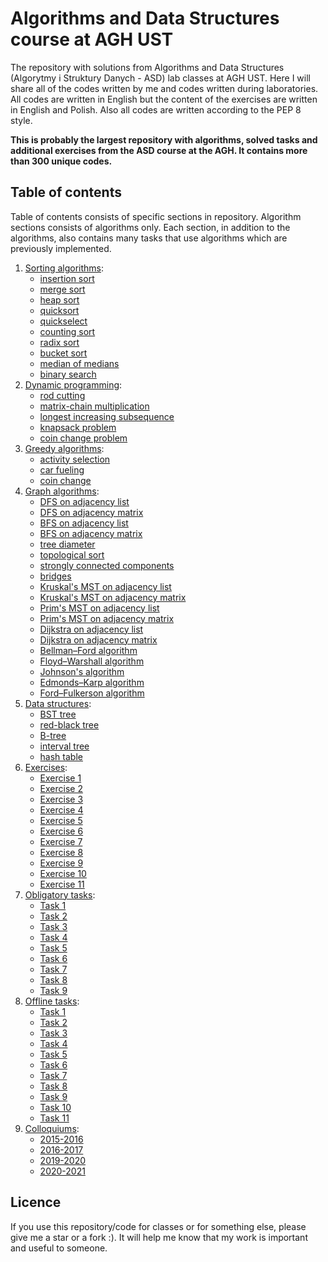 # Algorithms and Data Structures course at AGH UST
The repository with solutions from Algorithms and Data Structures (Algorytmy i Struktury Danych - ASD) lab classes at AGH UST. Here I will share all of the codes written by me and codes written during laboratories. All codes are written in English but the content of the exercises are written in English and Polish. Also all codes are written according to the PEP 8 style.

**This is probably the largest repository with algorithms, solved tasks and additional exercises from the ASD course at the AGH. It contains more than 300 unique codes.**
## Table of contents
Table of contents consists of specific sections in repository. Algorithm sections consists of algorithms only. Each section, in addition to the algorithms, also contains many tasks that use algorithms which are previously implemented.
1. [Sorting algorithms](https://github.com/Szymon-Budziak/Algorithms_and_Data_Structures_course_AGH/tree/main/Sort):
   - [insertion sort](https://github.com/Szymon-Budziak/Algorithms_and_Data_Structures_course_AGH/blob/main/Sort/01_insertion_sort.py)
   - [merge sort](https://github.com/Szymon-Budziak/Algorithms_and_Data_Structures_course_AGH/blob/main/Sort/02.02_merge_sort_faster.py)
   - [heap sort](https://github.com/Szymon-Budziak/Algorithms_and_Data_Structures_course_AGH/blob/main/Sort/03.02_heapsort_faster.py)
   - [quicksort](https://github.com/Szymon-Budziak/Algorithms_and_Data_Structures_course_AGH/blob/main/Sort/04.01_quicksort.py)
   - [quickselect](https://github.com/Szymon-Budziak/Algorithms_and_Data_Structures_course_AGH/blob/main/Sort/04.05_quickselect.py)
   - [counting sort](https://github.com/Szymon-Budziak/Algorithms_and_Data_Structures_course_AGH/blob/main/Sort/05_counting_sort.py)
   - [radix sort](https://github.com/Szymon-Budziak/Algorithms_and_Data_Structures_course_AGH/blob/main/Sort/06_radix_sort.py)
   - [bucket sort](https://github.com/Szymon-Budziak/Algorithms_and_Data_Structures_course_AGH/blob/main/Sort/06_radix_sort.py)
   - [median of medians](https://github.com/Szymon-Budziak/Algorithms_and_Data_Structures_course_AGH/blob/main/Sort/08_median_of_medians.py)
   - [binary search](https://github.com/Szymon-Budziak/Algorithms_and_Data_Structures_course_AGH/blob/main/Sort/09_binary_search.py)
2. [Dynamic programming](https://github.com/Szymon-Budziak/Algorithms_and_Data_Structures_course_AGH/tree/main/Dynamic%20Programming):
   - [rod cutting](https://github.com/Szymon-Budziak/Algorithms_and_Data_Structures_course_AGH/blob/main/Dynamic%20Programming/01_rod_cutting.py)
   - [matrix-chain multiplication](https://github.com/Szymon-Budziak/Algorithms_and_Data_Structures_course_AGH/blob/main/Dynamic%20Programming/02_matrix-chain_multiplication.py)
   - [longest increasing subsequence](https://github.com/Szymon-Budziak/Algorithms_and_Data_Structures_course_AGH/blob/main/Dynamic%20Programming/03_longest_increasing_subsequence.py)
   - [knapsack problem](https://github.com/Szymon-Budziak/Algorithms_and_Data_Structures_course_AGH/blob/main/Dynamic%20Programming/04_knapsack_problem.py)
   - [coin change problem](https://github.com/Szymon-Budziak/Algorithms_and_Data_Structures_course_AGH/blob/main/Dynamic%20Programming/05_coin_change_problem.py)
3. [Greedy algorithms](https://github.com/Szymon-Budziak/Algorithms_and_Data_Structures_course_AGH/tree/main/Greedy%20algorithms):
   - [activity selection](https://github.com/Szymon-Budziak/Algorithms_and_Data_Structures_course_AGH/blob/main/Greedy%20algorithms/01_activity_selection.py)
   - [car fueling](https://github.com/Szymon-Budziak/Algorithms_and_Data_Structures_course_AGH/blob/main/Greedy%20algorithms/02_car_fueling.py)
   - [coin change](https://github.com/Szymon-Budziak/Algorithms_and_Data_Structures_course_AGH/blob/main/Greedy%20algorithms/03_coin_change.py)
4. [Graph algorithms](https://github.com/Szymon-Budziak/Algorithms_and_Data_Structures_course_AGH/tree/main/Graph%20algorithms):
   - [DFS on adjacency list](https://github.com/Szymon-Budziak/Algorithms_and_Data_Structures_course_AGH/blob/main/Graph%20algorithms/01.1_DFS_adjacency_list.py)
   - [DFS on adjacency matrix](https://github.com/Szymon-Budziak/Algorithms_and_Data_Structures_course_AGH/blob/main/Graph%20algorithms/01.2_DFS_adjacency_matrix.py)
   - [BFS on adjacency list](https://github.com/Szymon-Budziak/Algorithms_and_Data_Structures_course_AGH/blob/main/Graph%20algorithms/02.1_BFS_adjacency_list.py)
   - [BFS on adjacency matrix](https://github.com/Szymon-Budziak/Algorithms_and_Data_Structures_course_AGH/blob/main/Graph%20algorithms/02.2_BFS_adjacency_matrix.py)
   - [tree diameter](https://github.com/Szymon-Budziak/Algorithms_and_Data_Structures_course_AGH/blob/main/Graph%20algorithms/11_tree_diameter.py)
   - [topological sort](https://github.com/Szymon-Budziak/Algorithms_and_Data_Structures_course_AGH/blob/main/Graph%20algorithms/12_topological_sort.py)
   - [strongly connected components](https://github.com/Szymon-Budziak/Algorithms_and_Data_Structures_course_AGH/blob/main/Graph%20algorithms/14_strongly_connected_components.py)
   - [bridges](https://github.com/Szymon-Budziak/Algorithms_and_Data_Structures_course_AGH/blob/main/Graph%20algorithms/15_bridges.py)
   - [Kruskal's MST on adjacency list](https://github.com/Szymon-Budziak/Algorithms_and_Data_Structures_course_AGH/blob/main/Graph%20algorithms/23_Kruskal's_MST_algorithm_adjacency_list.py)
   - [Kruskal's MST on adjacency matrix](https://github.com/Szymon-Budziak/Algorithms_and_Data_Structures_course_AGH/blob/main/Graph%20algorithms/24_Kruskal's_MST_algorithm_adjacency_matrix.py)
   - [Prim's MST on adjacency list](https://github.com/Szymon-Budziak/Algorithms_and_Data_Structures_course_AGH/blob/main/Graph%20algorithms/25_Prim's_MST_algorithm_adjacency_list.py)
   - [Prim's MST on adjacency matrix](https://github.com/Szymon-Budziak/Algorithms_and_Data_Structures_course_AGH/blob/main/Graph%20algorithms/26_Prim's_MST_algorithm_adjacency_matrix.py)
   - [Dijkstra on adjacency list](https://github.com/Szymon-Budziak/Algorithms_and_Data_Structures_course_AGH/blob/main/Graph%20algorithms/27_Dijkstra's_algorithm_adjacency_list.py)
   - [Dijkstra on adjacency matrix](https://github.com/Szymon-Budziak/Algorithms_and_Data_Structures_course_AGH/blob/main/Graph%20algorithms/28_Dijkstra's_algorithm_adjacency_matrix.py)
   - [Bellman–Ford algorithm](https://github.com/Szymon-Budziak/Algorithms_and_Data_Structures_course_AGH/blob/main/Graph%20algorithms/35_Bellman-Ford_algorithm.py)
   - [Floyd–Warshall algorithm](https://github.com/Szymon-Budziak/Algorithms_and_Data_Structures_course_AGH/blob/main/Graph%20algorithms/36_Floyd-Warshall_algorithm.py)
   - [Johnson's algorithm](https://github.com/Szymon-Budziak/Algorithms_and_Data_Structures_course_AGH/blob/main/Graph%20algorithms/45_Johnson's_algorithm.py)
   - [Edmonds–Karp algorithm](https://github.com/Szymon-Budziak/Algorithms_and_Data_Structures_course_AGH/blob/main/Graph%20algorithms/46_Edmonds-Karp_algorithm.py)
   - [Ford–Fulkerson algorithm](https://github.com/Szymon-Budziak/Algorithms_and_Data_Structures_course_AGH/blob/main/Graph%20algorithms/53_Ford-Fulkerson_algorithm.py)
5. [Data structures](https://github.com/Szymon-Budziak/Algorithms_and_Data_Structures_course_AGH/tree/main/Data%20Structures):
   - [BST tree](https://github.com/Szymon-Budziak/Algorithms_and_Data_Structures_course_AGH/blob/main/Data%20Structures/01_BST_tree.py)
   - [red-black tree](https://github.com/Szymon-Budziak/Algorithms_and_Data_Structures_course_AGH/blob/main/Data%20Structures/02_red-black_tree.py)
   - [B-tree](https://github.com/Szymon-Budziak/Algorithms_and_Data_Structures_course_AGH/blob/main/Data%20Structures/03_B-tree.py)
   - [interval tree](https://github.com/Szymon-Budziak/Algorithms_and_Data_Structures_course_AGH/blob/main/Data%20Structures/04_interval_tree.py)
   - [hash table](https://github.com/Szymon-Budziak/Algorithms_and_Data_Structures_course_AGH/blob/main/Data%20Structures/05_hash_table.py)
6. [Exercises](https://github.com/Szymon-Budziak/Algorithms_and_Data_Structures_course_AGH/tree/main/Exercises):
   - [Exercise 1](https://github.com/Szymon-Budziak/Algorithms_and_Data_Structures_course_AGH/tree/main/Exercises/Exercise_01)
   - [Exercise 2](https://github.com/Szymon-Budziak/Algorithms_and_Data_Structures_course_AGH/tree/main/Exercises/Exercise_02)
   - [Exercise 3](https://github.com/Szymon-Budziak/Algorithms_and_Data_Structures_course_AGH/tree/main/Exercises/Exercise_03)
   - [Exercise 4](https://github.com/Szymon-Budziak/Algorithms_and_Data_Structures_course_AGH/tree/main/Exercises/Exercise_04)
   - [Exercise 5](https://github.com/Szymon-Budziak/Algorithms_and_Data_Structures_course_AGH/tree/main/Exercises/Exercise_05)
   - [Exercise 6](https://github.com/Szymon-Budziak/Algorithms_and_Data_Structures_course_AGH/tree/main/Exercises/Exercise_06)
   - [Exercise 7](https://github.com/Szymon-Budziak/Algorithms_and_Data_Structures_course_AGH/tree/main/Exercises/Exercise_07)
   - [Exercise 8](https://github.com/Szymon-Budziak/Algorithms_and_Data_Structures_course_AGH/tree/main/Exercises/Exercise_08)
   - [Exercise 9](https://github.com/Szymon-Budziak/Algorithms_and_Data_Structures_course_AGH/tree/main/Exercises/Exercise_09)
   - [Exercise 10](https://github.com/Szymon-Budziak/Algorithms_and_Data_Structures_course_AGH/tree/main/Exercises/Exercise_10)
   - [Exercise 11](https://github.com/Szymon-Budziak/Algorithms_and_Data_Structures_course_AGH/tree/main/Exercises/Exercise_11)
7. [Obligatory tasks](https://github.com/Szymon-Budziak/Algorithms_and_Data_Structures_course_AGH/tree/main/Obligatory%20tasks):
   - [Task 1](https://github.com/Szymon-Budziak/Algorithms_and_Data_Structures_course_AGH/tree/main/Obligatory%20tasks/Obligatory_task_01)
   - [Task 2](https://github.com/Szymon-Budziak/Algorithms_and_Data_Structures_course_AGH/tree/main/Obligatory%20tasks/Obligatory_task_02)
   - [Task 3](https://github.com/Szymon-Budziak/Algorithms_and_Data_Structures_course_AGH/tree/main/Obligatory%20tasks/Obligatory_task_03)
   - [Task 4](https://github.com/Szymon-Budziak/Algorithms_and_Data_Structures_course_AGH/tree/main/Obligatory%20tasks/Obligatory_task_04)
   - [Task 5](https://github.com/Szymon-Budziak/Algorithms_and_Data_Structures_course_AGH/tree/main/Obligatory%20tasks/Obligatory_task_05)
   - [Task 6](https://github.com/Szymon-Budziak/Algorithms_and_Data_Structures_course_AGH/tree/main/Obligatory%20tasks/Obligatory_task_06)
   - [Task 7](https://github.com/Szymon-Budziak/Algorithms_and_Data_Structures_course_AGH/tree/main/Obligatory%20tasks/Obligatory_task_07)
   - [Task 8](https://github.com/Szymon-Budziak/Algorithms_and_Data_Structures_course_AGH/tree/main/Obligatory%20tasks/Obligatory_task_08)
   - [Task 9](https://github.com/Szymon-Budziak/Algorithms_and_Data_Structures_course_AGH/tree/main/Obligatory%20tasks/Obligatory_task_09)
8. [Offline tasks](https://github.com/Szymon-Budziak/Algorithms_and_Data_Structures_course_AGH/tree/main/Offline%20tasks):
   - [Task 1](https://github.com/Szymon-Budziak/Algorithms_and_Data_Structures_course_AGH/tree/main/Offline%20tasks/Offline_task_01)
   - [Task 2](https://github.com/Szymon-Budziak/Algorithms_and_Data_Structures_course_AGH/tree/main/Offline%20tasks/Offline_task_02)
   - [Task 3](https://github.com/Szymon-Budziak/Algorithms_and_Data_Structures_course_AGH/tree/main/Offline%20tasks/Offline_task_03)
   - [Task 4](https://github.com/Szymon-Budziak/Algorithms_and_Data_Structures_course_AGH/tree/main/Offline%20tasks/Offline_task_04)
   - [Task 5](https://github.com/Szymon-Budziak/Algorithms_and_Data_Structures_course_AGH/tree/main/Offline%20tasks/Offline_task_05)
   - [Task 6](https://github.com/Szymon-Budziak/Algorithms_and_Data_Structures_course_AGH/tree/main/Offline%20tasks/Offline_task_06)
   - [Task 7](https://github.com/Szymon-Budziak/Algorithms_and_Data_Structures_course_AGH/tree/main/Offline%20tasks/Offline_task_07)
   - [Task 8](https://github.com/Szymon-Budziak/Algorithms_and_Data_Structures_course_AGH/tree/main/Offline%20tasks/Offline_task_08)
   - [Task 9](https://github.com/Szymon-Budziak/Algorithms_and_Data_Structures_course_AGH/tree/main/Offline%20tasks/Offline_task_09)
   - [Task 10](https://github.com/Szymon-Budziak/Algorithms_and_Data_Structures_course_AGH/tree/main/Offline%20tasks/Offline_task_10)
   - [Task 11](https://github.com/Szymon-Budziak/Algorithms_and_Data_Structures_course_AGH/tree/main/Offline%20tasks/Offline_task_11)
9. [Colloquiums](https://github.com/Szymon-Budziak/Algorithms_and_Data_Structures_course_AGH/tree/main/Colloquiums):
   - [2015-2016](https://github.com/Szymon-Budziak/Algorithms_and_Data_Structures_course_AGH/tree/main/Colloquiums/2015-2016)
   - [2016-2017](https://github.com/Szymon-Budziak/Algorithms_and_Data_Structures_course_AGH/tree/main/Colloquiums/2016-2017)
   - [2019-2020](https://github.com/Szymon-Budziak/Algorithms_and_Data_Structures_course_AGH/tree/main/Colloquiums/2019-2020)
   - [2020-2021](https://github.com/Szymon-Budziak/Algorithms_and_Data_Structures_course_AGH/tree/main/Colloquiums/2020-2021)
## Licence
If you use this repository/code for classes or for something else, please give me a star or a fork :). It will help me know that my work is important and useful to someone.
